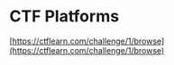 # CTF Platforms

[https://ctflearn.com/challenge/1/browse](https://ctflearn.com/challenge/1/browse)

